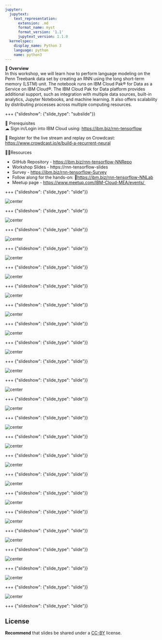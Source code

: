 ```yaml
---
jupyter:
  jupytext:
    text_representation:
      extension: .md
      format_name: myst
      format_version: '1.1'
      jupytext_version: 1.1.0
  kernelspec:
    display_name: Python 3
    language: python
    name: python3
---
```

<!-- 
+++ {"slideshow": {"slide_type": "slide"}}

# Tutorial slides

- Slides are optional (e.g., you may not use them if your presentation is via live coding).
- If the pre-recorded presentations will use slides, we request that you deposit the slides in this folder.

+++ {"slideshow": {"slide_type": "slide"}}

## Use text-based source

- We ask that you use text-based formats for your slides, e.g., markdown 
- This markdown file is an example source for slides using `nbconvert` and Reveal. See the GitHub action '.github/workflows/slides.yml' in this repo so see how this markdown file is converted to a HTML slide show and published on GitHub Pages - https://fawazsiddiqi.github.io/slides_to_pages

+++ {"slideshow": {"slide_type": "subslide"}}

## An example sub-slide

- Another option: you can write your slide content using markdown and use an app for slide design, like [Deckset](https://www.deckset.com) or similar.

+++ {"slideshow": {"slide_type": "slide"}}

## Naming convention and file list

- Use a **naming convention** where each file name starts with a number, reflecting the order of use in the presentation of the tutorial.
- List your slide files in a markdown, with a brief description.


+++ {"slideshow": {"slide_type": "slide"}} 
-->


**🌟 Overview** <br />
In this workshop, we will learn how to perform language modeling on the Penn Treebank data set by creating an RNN using the long short-term memory (LSTM) unit. The notebook runs on IBM Cloud Pak® for Data as a Service on IBM Cloud®. The IBM Cloud Pak for Data platform provides additional support, such as integration with multiple data sources, built-in analytics, Jupyter Notebooks, and machine learning. It also offers scalability by distributing processes across multiple computing resources.

+++ {"slideshow": {"slide_type": "subslide"}}

🎈 Prerequisites <br />
☁ Sign in/Login into IBM Cloud using: https://ibm.biz/rnn-tensorflow

🍉 Register for the live stream and replay on Crowdcast: <br/>
https://www.crowdcast.io/e/build-a-recurrent-neural

👩‍💻Resources <br />
- GitHub Repository - https://ibm.biz/rnn-tensorflow-NNRepo
- Workshop Slides - https://rnn-tensorflow-slides
- Survey - https://ibm.biz/rnn-tensorflow-Survey
- Follow along for the hands-on: https://ibm.biz/rnn-tensorflow-NNLab
- Meetup page - https://www.meetup.com/IBM-Cloud-MEA/events/ 

+++ {"slideshow": {"slide_type": "slide"}}

![center](https://github.com/IBMDeveloperMEA/Recurrent-Neural-Networks-using-TensorFlow-Keras/blob/main/images/slide_images/Slide1.jpeg?raw=true)

+++ {"slideshow": {"slide_type": "slide"}}

![center](https://github.com/IBMDeveloperMEA/Recurrent-Neural-Networks-using-TensorFlow-Keras/blob/main/images/slide_images/Slide2.jpeg?raw=true)

+++ {"slideshow": {"slide_type": "slide"}}

![center](https://github.com/IBMDeveloperMEA/Recurrent-Neural-Networks-using-TensorFlow-Keras/blob/main/images/slide_images/Slide3.jpeg?raw=true)

+++ {"slideshow": {"slide_type": "slide"}}

![center](https://github.com/IBMDeveloperMEA/Recurrent-Neural-Networks-using-TensorFlow-Keras/blob/main/images/slide_images/Slide4.jpeg?raw=true)

+++ {"slideshow": {"slide_type": "slide"}}

![center](https://github.com/IBMDeveloperMEA/Recurrent-Neural-Networks-using-TensorFlow-Keras/blob/main/images/slide_images/Slide5.jpeg?raw=true)

+++ {"slideshow": {"slide_type": "slide"}}

![center](https://github.com/IBMDeveloperMEA/Recurrent-Neural-Networks-using-TensorFlow-Keras/blob/main/images/slide_images/Slide6.jpeg?raw=true)

+++ {"slideshow": {"slide_type": "slide"}}

![center](https://github.com/IBMDeveloperMEA/Recurrent-Neural-Networks-using-TensorFlow-Keras/blob/main/images/slide_images/Slide7.jpeg?raw=true)

+++ {"slideshow": {"slide_type": "slide"}}

![center](https://github.com/IBMDeveloperMEA/Recurrent-Neural-Networks-using-TensorFlow-Keras/blob/main/images/slide_images/Slide8.jpeg?raw=true)

+++ {"slideshow": {"slide_type": "slide"}}

![center](https://github.com/IBMDeveloperMEA/Recurrent-Neural-Networks-using-TensorFlow-Keras/blob/main/images/slide_images/Slide9.jpeg?raw=true)

+++ {"slideshow": {"slide_type": "slide"}}

![center](https://github.com/IBMDeveloperMEA/Recurrent-Neural-Networks-using-TensorFlow-Keras/blob/main/images/slide_images/Slide10.jpeg?raw=true)

+++ {"slideshow": {"slide_type": "slide"}}

![center](https://github.com/IBMDeveloperMEA/Recurrent-Neural-Networks-using-TensorFlow-Keras/blob/main/images/slide_images/Slide11.jpeg?raw=true)

+++ {"slideshow": {"slide_type": "slide"}}

![center](https://github.com/IBMDeveloperMEA/Recurrent-Neural-Networks-using-TensorFlow-Keras/blob/main/images/slide_images/Slide12.jpeg?raw=true)

+++ {"slideshow": {"slide_type": "slide"}}

![center](https://github.com/IBMDeveloperMEA/Recurrent-Neural-Networks-using-TensorFlow-Keras/blob/main/images/slide_images/Slide13.jpeg?raw=true)

+++ {"slideshow": {"slide_type": "slide"}}

![center](https://github.com/IBMDeveloperMEA/Recurrent-Neural-Networks-using-TensorFlow-Keras/blob/main/images/slide_images/Slide14.jpeg?raw=true)

+++ {"slideshow": {"slide_type": "slide"}}

![center](https://github.com/IBMDeveloperMEA/Recurrent-Neural-Networks-using-TensorFlow-Keras/blob/main/images/slide_images/Slide15.jpeg?raw=true)

+++ {"slideshow": {"slide_type": "slide"}}

![center](https://github.com/IBMDeveloperMEA/Recurrent-Neural-Networks-using-TensorFlow-Keras/blob/main/images/slide_images/Slide16.jpeg?raw=true)

+++ {"slideshow": {"slide_type": "slide"}}

![center](https://github.com/IBMDeveloperMEA/Recurrent-Neural-Networks-using-TensorFlow-Keras/blob/main/images/slide_images/Slide17.jpeg?raw=true)

+++ {"slideshow": {"slide_type": "slide"}}

![center](https://github.com/IBMDeveloperMEA/Recurrent-Neural-Networks-using-TensorFlow-Keras/blob/main/images/slide_images/Slide18.jpeg?raw=true)

+++ {"slideshow": {"slide_type": "slide"}}

![center](https://github.com/IBMDeveloperMEA/Recurrent-Neural-Networks-using-TensorFlow-Keras/blob/main/images/slide_images/Slide19.jpeg?raw=true)

+++ {"slideshow": {"slide_type": "slide"}}

![center](https://github.com/IBMDeveloperMEA/Recurrent-Neural-Networks-using-TensorFlow-Keras/blob/main/images/slide_images/Slide20.jpeg?raw=true)

+++ {"slideshow": {"slide_type": "slide"}}

![center](https://github.com/IBMDeveloperMEA/Recurrent-Neural-Networks-using-TensorFlow-Keras/blob/main/images/slide_images/Slide21.jpeg?raw=true)

+++ {"slideshow": {"slide_type": "slide"}}

![center](https://github.com/IBMDeveloperMEA/Recurrent-Neural-Networks-using-TensorFlow-Keras/blob/main/images/slide_images/Slide21.jpeg?raw=true)

+++ {"slideshow": {"slide_type": "slide"}}

## License

**Recommend** that slides be shared under a [CC-BY](https://creativecommons.org/licenses/by/4.0/) license.
